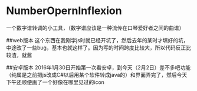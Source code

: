 # NumberOpernInflexion
一个数字谱转调的小工具，（数字谱应该是一种流传在口琴爱好者之间的曲谱）

##web版本
这个东西在我刚学js时就已经开坑了，然后去年的某时才填好的坑，中途改了一些bug，基本也就这样了。因为写的时间跨度比较大，所以代码反正比较渣，就酱

##安卓版本
2016年1月30日开始第一次看安卓，到今天（2月2日）差不多吧功能（纯属是之前把js改成C#以后用某个软件转成java的）和界面弄完了，然后今天下午还顺便画了一个好像在哪里见过的icon
